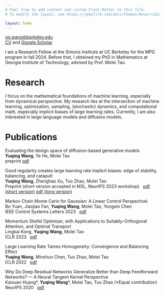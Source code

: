 ```yaml
---
# Feel free to add content and custom Front Matter to this file.
# To modify the layout, see https://jekyllrb.com/docs/themes/#overriding-theme-defaults

layout: home
---
```

yq.wang@berkeley.edu\
[CV](CV-4.pdf) and [Google Scholar](https://scholar.google.com/citations?user=c7Bi9RUAAAAJ&hl=en)


I am a Research Fellow at the Simons Institute at UC Berkeley for the MPG program in fall 2024. Before that, I obtained my PhD in Mathematics at Georgia Institute of Technology, advised by Prof. Molei Tao.


# Research

I focus on the mathematical foundations of machine learning, especially from dynamical perspective. My research lies at the intersection of machine learning, optimization, sampling, (stochastic) dynamics, and computational math, especially implicit biases of large learning rates. Currently, I am also interested in large language models and diffusion models.



# Publications

Evaluating the design space of diffusion-based generative models\
**Yuqing Wang**, Ye He, Molei Tao\
preprint   [pdf](https://arxiv.org/pdf/2406.12839)

Good regularity creates large learning rate implicit biases: edge of stability, balancing, and catapult\
**Yuqing Wang**, Zhenghao Xu, Tuo Zhao, Molei Tao\
Preprint (short version accepted in M3L, NeurIPS 2023 workshop)   [pdf (short version)](https://openreview.net/pdf?id=6O15A3h2yl) [pdf (long version)](https://arxiv.org/pdf/2310.17087.pdf)

Markov Chain Monte Carlo for Gaussian: A Linear Control Perspective\  
Bo Yuan, Jiaojiao Fan, **Yuqing Wang**, Molei Tao, Yongxin Chen  \
IEEE Control Systems Letters 2023   [pdf](https://ieeexplore.ieee.org/document/10147896)

Momentum Stiefel Optimizer, with Applications to Suitably-Orthogonal Attention, and Optimal Transport  \
Lingkai Kong, **Yuqing Wang**, Molei Tao  \
ICLR 2023   [pdf](https://arxiv.org/pdf/2205.14173.pdf)

Large Learning Rate Tames Homogeneity: Convergence and Balancing Effect  \
**Yuqing Wang**, Minshuo Chen, Tuo Zhao, Molei Tao  \
ICLR 2022   [pdf](https://arxiv.org/pdf/2110.03677.pdf)

Why Do Deep Residual Networks Generalize Better than Deep Feedforward Networks? — A Neural Tangent Kernel Perspective  \
Kaixuan Huang*, **Yuqing Wang***, Molei Tao, Tuo Zhao (*Equal contribution)  \
NeurIPS 2020   [pdf](https://arxiv.org/pdf/2002.06262.pdf)
